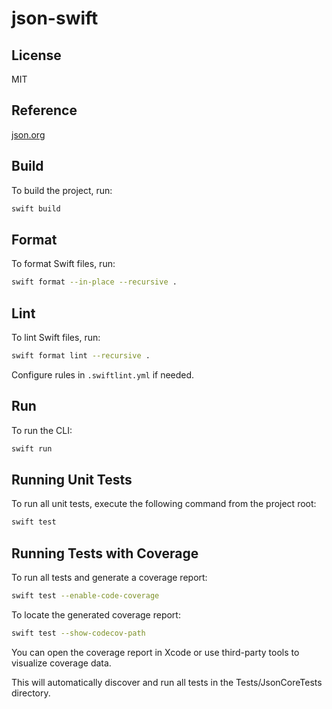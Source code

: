 # json-swift

## License

MIT

## Reference

[json.org](https://www.json.org)

## Build

To build the project, run:

```sh
swift build
```

## Format

To format Swift files, run:

```sh
swift format --in-place --recursive .
```

## Lint

To lint Swift files, run:

```sh
swift format lint --recursive .
```

Configure rules in `.swiftlint.yml` if needed.

## Run

To run the CLI:

```sh
swift run
```

## Running Unit Tests

To run all unit tests, execute the following command from the project root:

```sh
swift test
```

## Running Tests with Coverage

To run all tests and generate a coverage report:

```sh
swift test --enable-code-coverage
````

To locate the generated coverage report:

```sh
swift test --show-codecov-path
```

You can open the coverage report in Xcode or use third-party tools to visualize coverage data.

This will automatically discover and run all tests in the Tests/JsonCoreTests directory.
